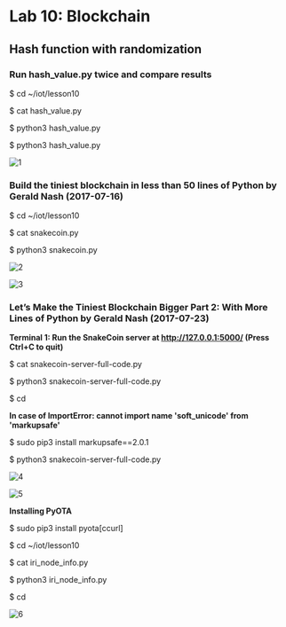 # Lab 10: Blockchain

## Hash function with randomization

### Run hash_value.py twice and compare results

$ cd ~/iot/lesson10

$ cat hash_value.py

$ python3 hash_value.py

$ python3 hash_value.py

![1](https://user-images.githubusercontent.com/68234338/166998411-acb04d9e-139b-408b-8e63-ca3bfa950948.jpg)

### Build the tiniest blockchain in less than 50 lines of Python by Gerald Nash (2017-07-16)

$ cd ~/iot/lesson10

$ cat snakecoin.py

$ python3 snakecoin.py

![2](https://user-images.githubusercontent.com/68234338/167001008-3e87faac-b2fe-4312-8c3d-160d4a2cef04.jpg)

![3](https://user-images.githubusercontent.com/68234338/167001013-062e0676-cb5e-4d7e-a819-8ec7c7b9800d.jpg)


### Let’s Make the Tiniest Blockchain Bigger Part 2: With More Lines of Python by Gerald Nash (2017-07-23)

**Terminal 1: Run the SnakeCoin server at http://127.0.0.1:5000/ (Press Ctrl+C to quit)**

$ cat snakecoin-server-full-code.py

$ python3 snakecoin-server-full-code.py

$ cd

**In case of ImportError: cannot import name 'soft_unicode' from 'markupsafe'**

$ sudo pip3 install markupsafe==2.0.1

$ python3 snakecoin-server-full-code.py

![4](https://user-images.githubusercontent.com/68234338/167030022-cd840024-9bad-4c04-a869-c3fa4951a4cf.jpg)

![5](https://user-images.githubusercontent.com/68234338/167030025-03ef939e-962b-48d6-ac01-4fb3ab1d1900.jpg)

**Installing PyOTA**

$ sudo pip3 install pyota[ccurl]

$ cd ~/iot/lesson10

$ cat iri_node_info.py

$ python3 iri_node_info.py

$ cd

![6](https://user-images.githubusercontent.com/68234338/167034563-72d1d2d5-5baa-470b-b287-4166d88a2f35.jpg)
